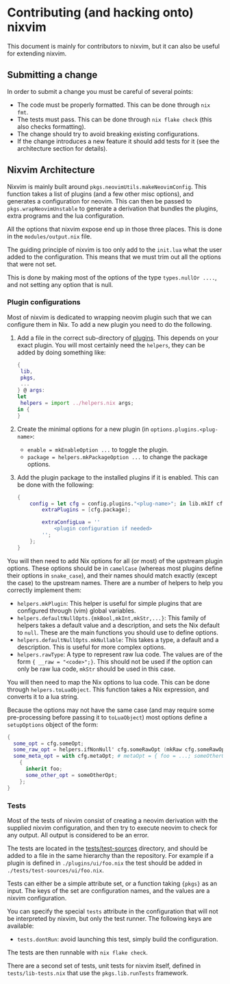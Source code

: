 # Contributing (and hacking onto) nixvim

This document is mainly for contributors to nixvim, but it can also be useful for extending nixvim.

## Submitting a change

In order to submit a change you must be careful of several points:

- The code must be properly formatted. This can be done through `nix fmt`.
- The tests must pass. This can be done through `nix flake check` (this also checks formatting).
- The change should try to avoid breaking existing configurations.
- If the change introduces a new feature it should add tests for it (see the architecture section for details).

## Nixvim Architecture

Nixvim is mainly built around `pkgs.neovimUtils.makeNeovimConfig`.
This function takes a list of plugins (and a few other misc options), and generates a configuration for neovim.
This can then be passed to `pkgs.wrapNeovimUnstable` to generate a derivation that bundles the plugins, extra programs and the lua configuration.

All the options that nixvim expose end up in those three places. This is done in the `modules/output.nix` file.

The guiding principle of nixvim is too only add to the `init.lua` what the user added to the configuration. This means that we must trim out all the options that were not set.

This is done by making most of the options of the type `types.nullOr ....`, and not setting any option that is null.

### Plugin configurations

Most of nixvim is dedicated to wrapping neovim plugin such that we can configure them in Nix.
To add a new plugin you need to do the following.

1.  Add a file in the correct sub-directory of [plugins](plugins). This depends on your exact plugin.
    You will most certainly need the `helpers`, they can be added by doing something like:

    ```nix
    {
     lib,
     pkgs,
     ...
    } @ args:
    let
     helpers = import ../helpers.nix args;
    in {
    }
    ```

2.  Create the minimal options for a new plugin (in `options.plugins.<plug-name>`:

    - `enable = mkEnableOption ...` to toggle the plugin.
    - `package = helpers.mkPackageOption ...` to change the package options.

3.  Add the plugin package to the installed plugins if it is enabled. This can be done with the following:

    ```nix
    {
        config = let cfg = config.plugins."<plug-name>"; in lib.mkIf cfg.enable {
            extraPlugins = [cfg.package];

            extraConfigLua = ''
                <plugin configuration if needed>
            '';
        };
    }
    ```

You will then need to add Nix options for all (or most) of the upstream plugin options.
These options should be in `camelCase` (whereas most plugins define their options in `snake_case`), and their names should match exactly (except the case) to the upstream names.
There are a number of helpers to help you correctly implement them:

- `helpers.mkPlugin`: This helper is useful for simple plugins that are configured through (vim) global variables.
- `helpers.defaultNullOpts.{mkBool,mkInt,mkStr,...}`: This family of helpers takes a default value and a description, and sets the Nix default to `null`. These are the main functions you should use to define options.
- `helpers.defaultNullOpts.mkNullable`: This takes a type, a default and a description. This is useful for more complex options.
- `helpers.rawType`: A type to represent raw lua code. The values are of the form `{ __raw = "<code>";}`. This should not be used if the option can only be raw lua code, `mkStr` should be used in this case.

You will then need to map the Nix options to lua code. This can be done through `helpers.toLuaObject`. This function takes a Nix expression, and converts it to a lua string.

Because the options may not have the same case (and may require some pre-processing before passing it to `toLuaObject`) most options define a `setupOptions` object of the form:

```nix
{
  some_opt = cfg.someOpt;
  some_raw_opt = helpers.ifNonNull' cfg.someRawOpt (mkRaw cfg.someRawOpt);
  some_meta_opt = with cfg.metaOpt; # metaOpt = { foo = ...; someOtherOpt = ...; };
    {
      inherit foo;
      some_other_opt = someOtherOpt;
    };
}
```

### Tests

Most of the tests of nixvim consist of creating a neovim derivation with the supplied nixvim configuration, and then try to execute neovim to check for any output. All output is considered to be an error.

The tests are located in the [tests/test-sources](tests/test-sources) directory, and should be added to a file in the same hierarchy than the repository. For example if a plugin is defined in `./plugins/ui/foo.nix` the test should be added in `./tests/test-sources/ui/foo.nix`.

Tests can either be a simple attribute set, or a function taking `{pkgs}` as an input. The keys of the set are configuration names, and the values are a nixvim configuration.

You can specify the special `tests` attribute in the configuration that will not be interpreted by nixvim, but only the test runner. The following keys are available:

- `tests.dontRun`: avoid launching this test, simply build the configuration.

The tests are then runnable with `nix flake check`.

There are a second set of tests, unit tests for nixvim itself, defined in `tests/lib-tests.nix` that use the `pkgs.lib.runTests` framework.
